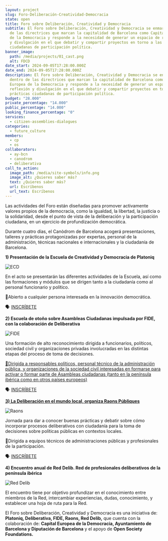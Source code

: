 ```yaml
---
layout: project
slug: Foro-Deliberación-Creatividad-Democracia
state: open
title: Foro sobre Deliberación, Creatividad y Democracia
subtitle: El Foro sobre Deliberación, Creatividad y Democracia se enmarca dentro
  de las directrices que marcan la capitalidad de Barcelona como Capital Europea
  de la Democracia y responde a la necesidad de generar un espacio de reflexión
  y divulgación en el que debatir y compartir proyectos en torno a las prácticas
  ciudadanas de participación política.
banner_image:
  path: /media/projects/01_cast.png
  alt: FDCD
date_start: 2024-09-05T17:28:00.000Z
date_end: 2024-09-05T17:28:00.000Z
description: El Foro sobre Deliberación, Creatividad y Democracia se enmarca
  dentro de las directrices que marcan la capitalidad de Barcelona como Capital
  Europea de la Democracia y responde a la necesidad de generar un espacio de
  reflexión y divulgación en el que debatir y compartir proyectos en torno a las
  prácticas ciudadanas de participación política.
budget: "28.000"
private_percentage: "14.000"
public_percentage: "14.000"
looking_finance_percentage: "0"
services:
  - citizen-assemblies-dialogues
categories:
  - future_culture
members:
  - cp
  - os
collaborators:
  - ay-bcn
  - canodrom
  - deliberativa
call_to_action:
  image_path: /media/site-symbols/info.png
  image_alt: ¿Quieres saber más?
  text: ¿Quieres saber más?
  url: Escríbenos
  url_text: Escríbenos
---
```

Las actividades del Foro están diseñadas para promover activamente valores propios de la democracia, como la igualdad, la libertad, la justicia o la solidaridad, desde el punto de vista de la deliberación y la participación ciudadana, en un ejercicio de profundización democrática.

Durante cuatro días, el Canòdrom de Barcelona acogerá presentaciones, talleres y prácticas protagonizadas por expertas, personal de la administración, técnicas nacionales e internacionales y la ciudadanía de Barcelona.

[](https://openspaces.platoniq.net/conferences/FDCD/program/420)**1) Presentación de la Escuela de Creatividad y Democracia de Platoniq**

![ECD](/media/04_cast.png "ECD")

En el acto se presentarán las diferentes actividades de la Escuela, así como las formaciones y módulos que se dirigen tanto a la ciudadanía como al personal funcionario y político.

📍Abierto a cualquier persona interesada en la innovación democrática.

🗣️ [INSCRÍBETE](https://openspaces.platoniq.net/conferences/FDCD/f/420/meetings/200)

**2) Escuela de otoño sobre Asambleas Ciudadanas impulsada por FIDE, con la colaboración de Deliberativa**

![FIDE](/media/05_cast.png "FIDE")

Una formación de alto reconocimiento dirigida a funcionarios, políticos, sociedad civil y organizaciones privadas involucradas en las distintas etapas del proceso de toma de decisiones.

[📍Dirigida a responsables políticos, personal técnico de la administración pública, y organizaciones de la sociedad civil interesadas en formarse para activar o formar parte de Asambleas ciudadanas (tanto en la península ibérica como en otros países europeos) ](https://openspaces.platoniq.net/conferences/FDCD/f/420/meetings/195)

🗣️ [INSCRÍBETE](https://openspaces.platoniq.net/conferences/FDCD/f/420/meetings/195)

**[3) La Deliberación en el mundo local, organiza Raons Públiques](https://openspaces.platoniq.net/conferences/FDCD/f/420/meetings/195)** 

![Raons](/media/02_cast.png "Raons")

Jornada para dar a conocer buenas prácticas y debatir sobre cómo incorporar procesos deliberativos con ciudadanía para la toma de decisiones sobre políticas públicas en contextos locales.

📍Dirigida a equipos técnicos de administraciones públicas y profesionales de la participación.

🗣️ [INSCRÍBETE](https://openspaces.platoniq.net/conferences/FDCD/f/420/meetings/196)

**4) Encuentro anual de Red Delib. Red de profesionales deliberativos de la península ibérica**

![Red Delib](/media/03_cast.png "Red Delib")

El encuentro tiene por objetivo profundizar en el conocimiento entre miembros de la Red, intercambiar experiencias, dudas, conocimiento, y establecer una hoja de ruta para la Red.

El Foro sobre Deliberación, Creatividad y Democracia es una iniciativa de: **Platoniq, Deliberativa, FIDE, Raons, Red Delib,** que cuenta con la colaboración de: **Capital Europea de la Democracia, Ayuntamiento de Barcelona y Diputación de Barcelona** y el apoyo de **Open Society Foundations.**
